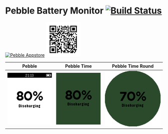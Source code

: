 # Pebble Battery Monitor [![Build Status](https://travis-ci.org/victorhaggqvist/pebble-battery-monitor.svg?branch=master)](https://travis-ci.org/victorhaggqvist/pebble-battery-monitor)

[![Pebble Appstore](http://pblweb.com/badge/52e1a139e819d83fcf000012/orange/medium)](https://apps.getpebble.com/applications/52e1a139e819d83fcf000012)
[![Deep link qr](https://raw.githubusercontent.com/victorhaggqvist/pebble-battery-monitor/master/deep-link-qr.png)](pebble://appstore/52e1a139e819d83fcf000012)

Pebble|Pebble Time|Pebble Time Round
------|-----------|-----------------
<img src="assets/aplite-80.png">|<img src="assets/basalt-80.png">|<img src="assets/chalk-70.png">
